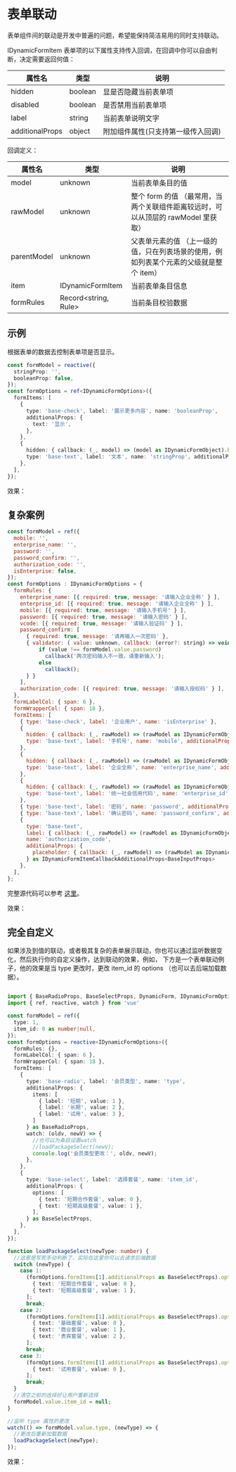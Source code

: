 # 表单联动

<script setup>
import DynamicFormBasicUseage3 from '../examples/BasicUseageDoc3.vue'
import DynamicFormBasicUseage4 from '../examples/BasicUseageDoc4.vue'
import DynamicFormBasicUseage5 from '../examples/BasicUseageDoc5.vue'
</script>

表单组件间的联动是开发中普遍的问题，希望能保持简洁易用的同时支持联动。

IDynamicFormItem 表单项的以下属性支持传入回调，在回调中你可以自由判断，决定需要返回何值：

|属性名|类型|说明|
|--|--|--|
|hidden|boolean|显是否隐藏当前表单项|
|disabled|boolean|是否禁用当前表单项|
|label|string|当前表单说明文字|
|additionalProps|object|附加组件属性(只支持第一级传入回调)|

回调定义：

|属性名|类型|说明|
|--|--|--|
|model|unknown|当前表单条目的值|
|rawModel|unknown|整个 form 的值 （最常用，当两个关联组件距离较远时，可以从顶层的 rawModel 里获取）|
|parentModel|unknown|父表单元素的值 （上一级的值，只在列表场景的使用，例如列表某个元素的父级就是整个 item）|
|item|IDynamicFormItem|当前表单条目信息|
|formRules|Record&lt;string, Rule&gt;|当前条目校验数据|

## 示例

根据表单的数据去控制表单项是否显示。

```ts
const formModel = reactive({
  stringProp: '',
  booleanProp: false,
});
const formOptions = ref<IDynamicFormOptions>({
  formItems: [
    {
      type: 'base-check', label: '展示更多内容', name: 'booleanProp',
      additionalProps: {
        text: '显示',
      },
    },
    {
      hidden: { callback: (_, model) => (model as IDynamicFormObject).booleanProp == false },
      type: 'base-text', label: '文本', name: 'stringProp', additionalProps: { placeholder: '请输入文本' },
    },
  ],
});
```

效果：

<DynamicFormBasicUseage3 />

## 复杂案例

```js
const formModel = ref({
  mobile: '',
  enterprise_name: '',
  password: '',
  password_confirm: '',
  authorization_code: '',
  isEnterprise: false,
});
const formOptions : IDynamicFormOptions = {
  formRules: {
    enterprise_name: [{ required: true, message: '请输入企业全称' } ],
    enterprise_id: [{ required: true, message: '请输入企业全称' } ],
    mobile: [{ required: true, message: '请输入手机号' } ],
    password: [{ required: true, message: '请输入密码' } ],
    vcode: [{ required: true, message: '请输入验证码' } ],
    password_confirm: [
      { required: true, message: '请再输入一次密码' },
      { validator: ( value: unknown, callback: (error?: string) => void ) => {
          if (value !== formModel.value.password)
            callback('两次密码输入不一致，请重新输入');
          else
            callback();
      } }
    ],
    authorization_code: [{ required: true, message: '请输入授权码' } ],
  },
  formLabelCol: { span: 6 },
  formWrapperCol: { span: 18 },
  formItems: [
    { type: 'base-check', label: '企业用户', name: 'isEnterprise' },
    {
      hidden: { callback: (_, rawModel) => (rawModel as IDynamicFormObject).isEnterprise === false },
      type: 'base-text', label: '手机号', name: 'mobile', additionalProps: { placeholder: '请输入手机号' },
    },
    {
      hidden: { callback: (_, rawModel) => (rawModel as IDynamicFormObject).isEnterprise === true },
      type: 'base-text', label: '企业全称', name: 'enterprise_name', additionalProps: { placeholder: '请输入企业全称' },
    },
    {
      hidden: { callback: (_, rawModel) => (rawModel as IDynamicFormObject).isEnterprise === true },
      type: 'base-text', label: '统一社会信用代码', name: 'enterprise_id', additionalProps: { placeholder: '请输入企业统一社会信用代码' },
    },
    { type: 'base-text', label: '密码', name: 'password', additionalProps: { placeholder: '请输入密码', password: true },
    { type: 'base-text', label: '确认密码', name: 'password_confirm', additionalProps: { placeholder: '请再输入一次密码', password: true },
    {
      type: 'base-text', 
      label: { callback: (_, rawModel) => (rawModel as IDynamicFormObject).isEnterprise === true ? '企业授权ID' : '授权密码' },
      name: 'authorization_code',
      additionalProps: {
        placeholder: { callback: (_, rawModel) => (rawModel as IDynamicFormObject).isEnterprise === true ? '请输入企业授权ID，授权ID请咨询客服电话' : '请输入授权密码' },
      } as IDynamicFormItemCallbackAdditionalProps<BaseInputProps>
    },
  ],
};
```

完整源代码可以参考 [这里](https://github.com/imengyu/vue-dynamic-form/blob/master/src/examples/FormLinkage.vue)。

效果：

<DynamicFormBasicUseage4 />

## 完全自定义

如果涉及到值的联动，或者极其复杂的表单展示联动，你也可以通过监听数据变化，然后执行你的自定义操作，达到联动的效果，例如，
下方是一个表单联动例子，他的效果是当 type 更改时，更改 item_id 的 options （也可以去后端加载数据）。

```ts

import { BaseRadioProps, BaseSelectProps, DynamicForm, IDynamicFormOptions } from '@imengyu/vue-dynamic-form';
import { ref, reactive, watch } from 'vue'

const formModel = ref({
  type: 1,
  item_id: 0 as number|null,
});
const formOptions = reactive<IDynamicFormOptions>({
  formRules: {},
  formLabelCol: { span: 6 },
  formWrapperCol: { span: 18 },
  formItems: [
    { 
      type: 'base-radio', label: '会员类型', name: 'type', 
      additionalProps: {
        items: [
          { label: '短期', value: 1 },
          { label: '长期', value: 2 },
          { label: '试用', value: 3 },
        ]
      } as BaseRadioProps,
      watch: (oldv, newV) => {
        //也可以为条目设置watch
        //loadPackageSelect(newV);
        console.log('会员类型更改：', oldv, newV);
      },
    },
    {
      type: 'base-select', label: '选择套餐', name: 'item_id', 
      additionalProps: {
        options: [
          { text: '短期合作套餐', value: 0 },
          { text: '短期高级套餐', value: 1 },
        ],
      } as BaseSelectProps,
    },
  ],
});

function loadPackageSelect(newType: number) {
  //这里是写死手动判断了，实际在这里你可以去请求后端数据
  switch (newType) {
    case 1:
      (formOptions.formItems[1].additionalProps as BaseSelectProps).options = [
        { text: '短期合作套餐', value: 0 },
        { text: '短期高级套餐', value: 1 },
      ];
      break;
    case 2:
      (formOptions.formItems[1].additionalProps as BaseSelectProps).options = [
        { text: '基础套餐', value: 0 },
        { text: '商业套餐', value: 1 },
        { text: '贵宾套餐', value: 2 },
      ];
      break;
    case 3:
      (formOptions.formItems[1].additionalProps as BaseSelectProps).options = [
        { text: '试用套餐', value: 0 },
      ];
      break;
  }
  //清空之前的选择好让用户重新选择
  formModel.value.item_id = null;
}

//监听 type 属性的更改
watch(() => formModel.value.type, (newType) => {
  //更改后重新加载数据
  loadPackageSelect(newType);
});
```

效果：

<DynamicFormBasicUseage5 />
